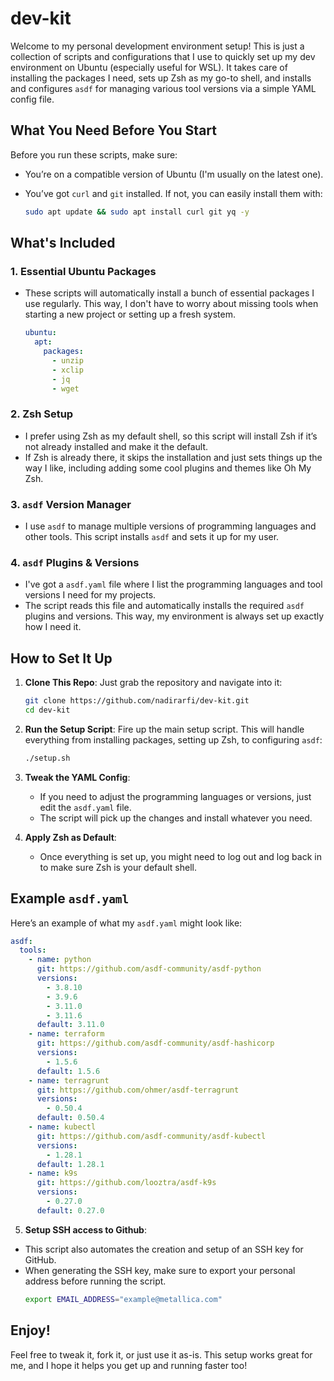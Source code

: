 # dev-kit

Welcome to my personal development environment setup! This is just a collection of scripts and configurations that I use to quickly set up my dev environment on Ubuntu (especially useful for WSL). It takes care of installing the packages I need, sets up Zsh as my go-to shell, and installs and configures `asdf` for managing various tool versions via a simple YAML config file.

## What You Need Before You Start

Before you run these scripts, make sure:

- You’re on a compatible version of Ubuntu (I'm usually on the latest one).
- You’ve got `curl` and `git` installed. If not, you can easily install them with:

  ```bash
  sudo apt update && sudo apt install curl git yq -y
  ```

## What's Included

### 1. Essential Ubuntu Packages

- These scripts will automatically install a bunch of essential packages I use regularly. This way, I don't have to worry about missing tools when starting a new project or setting up a fresh system.

  ```yaml
  ubuntu:
    apt:
      packages:
        - unzip
        - xclip
        - jq
        - wget
  ```

### 2. Zsh Setup

- I prefer using Zsh as my default shell, so this script will install Zsh if it’s not already installed and make it the default.
- If Zsh is already there, it skips the installation and just sets things up the way I like, including adding some cool plugins and themes like Oh My Zsh.

### 3. `asdf` Version Manager

- I use `asdf` to manage multiple versions of programming languages and other tools. This script installs `asdf` and sets it up for my user.

### 4. `asdf` Plugins & Versions

- I've got a `asdf.yaml` file where I list the programming languages and tool versions I need for my projects.
- The script reads this file and automatically installs the required `asdf` plugins and versions. This way, my environment is always set up exactly how I need it.


## How to Set It Up

1. **Clone This Repo**:
   Just grab the repository and navigate into it:

   ```bash
   git clone https://github.com/nadirarfi/dev-kit.git
   cd dev-kit
   ```

2. **Run the Setup Script**:
   Fire up the main setup script. This will handle everything from installing packages, setting up Zsh, to configuring `asdf`:

   ```bash
   ./setup.sh
   ```

3. **Tweak the YAML Config**:

   - If you need to adjust the programming languages or versions, just edit the `asdf.yaml` file.
   - The script will pick up the changes and install whatever you need.

4. **Apply Zsh as Default**:
   - Once everything is set up, you might need to log out and log back in to make sure Zsh is your default shell.

## Example `asdf.yaml`

Here’s an example of what my `asdf.yaml` might look like:

```yaml
asdf:
  tools:
    - name: python
      git: https://github.com/asdf-community/asdf-python
      versions:
        - 3.8.10
        - 3.9.6
        - 3.11.0
        - 3.11.6
      default: 3.11.0
    - name: terraform
      git: https://github.com/asdf-community/asdf-hashicorp
      versions:
        - 1.5.6
      default: 1.5.6
    - name: terragrunt
      git: https://github.com/ohmer/asdf-terragrunt
      versions:
        - 0.50.4
      default: 0.50.4
    - name: kubectl
      git: https://github.com/asdf-community/asdf-kubectl
      versions:
        - 1.28.1
      default: 1.28.1
    - name: k9s
      git: https://github.com/looztra/asdf-k9s
      versions:
        - 0.27.0
      default: 0.27.0
```

5. **Setup SSH access to Github**:

- This script also automates the creation and setup of an SSH key for GitHub.
- When generating the SSH key, make sure to export your personal address before running the script.
  ```bash
  export EMAIL_ADDRESS="example@metallica.com"
  ```

## Enjoy!

Feel free to tweak it, fork it, or just use it as-is. This setup works great for me, and I hope it helps you get up and running faster too!
